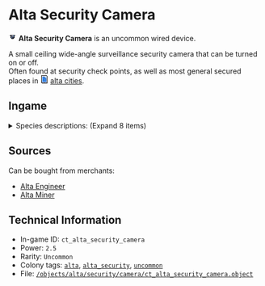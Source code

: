 # Alta Security Camera

<img src="https://raw.githubusercontent.com/Ceterai/Enternia/main/objects/alta/security/camera/icon.png" alt="Alta Security Camera icon" loading="lazy" height=16px width="auto" /> **Alta Security Camera** is an uncommon wired device.

A small ceiling wide-angle surveillance security camera that can be turned on or off.  
Often found at security check points, as well as most general secured places in <img src="https://raw.githubusercontent.com/Ceterai/Enternia/main/codex/alta/ebook/security.png" alt="Alta Cities icon" loading="lazy" height=16px width="auto" /> [alta cities](https://ceterai.github.io/MyEnternia/Wiki/AltaCities).

## Ingame

<details><summary>Species descriptions: (Expand 8 items)</summary>

- Alta: Just a security camera. I can wave to say hi to the varda watching me, and to wish her a nice day!
- Apex: A surveillance camera. Better not do anything stupid.
- Avian: This spy camera looks pretty obvious to me.
- Floran: A spying eye, Floran better be careful.
- Glitch: Impressed. This tiny camera can see everything.
- Human: A camera, I better act natural.
- Hylotl: I wonder how high is the quality of that camera.
- Novakid: Someone might be watchin' me, better be cautious!

</details>

## Sources

Can be bought from merchants:

- [Alta Engineer](https://ceterai.github.io/MyEnternia/Wiki/AltaEngineer)
- [Alta Miner](https://ceterai.github.io/MyEnternia/Wiki/AltaMiner)

## Technical Information

- In-game ID: `ct_alta_security_camera`
- Power: `2.5`
- Rarity: `Uncommon`
- Colony tags: [`alta`](https://ceterai.github.io/MyEnternia/Wiki/Tags/Alta), [`alta_security`](https://ceterai.github.io/MyEnternia/Wiki/Tags/AltaSecurity), [`uncommon`](https://ceterai.github.io/MyEnternia/Wiki/Tags/Uncommon)
- File: [`/objects/alta/security/camera/ct_alta_security_camera.object`](https://github.com/Ceterai/Enternia/blob/main/objects/alta/security/camera/ct_alta_security_camera.object)
